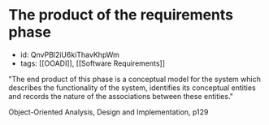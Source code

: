 # The product of the requirements phase
* id: QnvPBl2iU6kiThavKhpWm
* tags: [[OOADI]], [[Software Requirements]]

"The end product of this phase is a conceptual model for the system which describes the functionality of the system, identifies its conceptual entities and records the nature of the associations between these entities."

Object-Oriented Analysis, Design and Implementation, p129